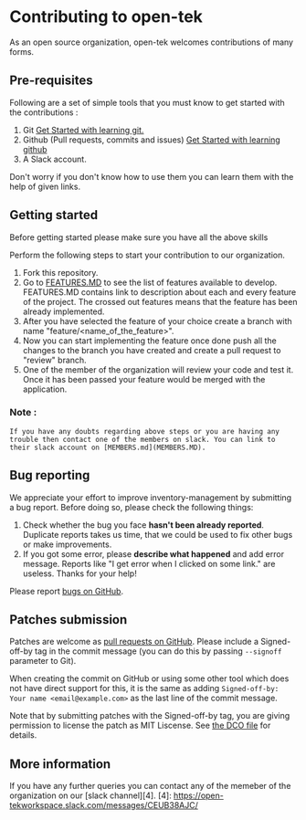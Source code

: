 # Contributing to open-tek

As an open source organization, open-tek welcomes contributions of many forms.

## Pre-requisites
Following are a set of simple tools that you must know to get started with the contributions : 
1. Git [Get Started with learning git.](https://www.codecademy.com/learn/learn-git)
2. Github (Pull requests, commits and issues) [Get Started with learning github](https://guides.github.com/activities/hello-world/)
3. A Slack account.

Don't worry if you don't know how to use them you can learn them with the help of given links.


## Getting started
Before getting started please make sure you have all the above skills

Perform the following steps to start your contribution to our organization.
1. Fork this repository.
2. Go to [FEATURES.MD](FEATURES.MD) to see the list of features available to develop. FEATURES.MD contains link to description about each and every feature of the project. The crossed out features means that the feature has been already implemented.
4. After you have selected the feature of your choice create a branch with name "feature/<name_of_the_feature>".
5. Now you can start implementing the feature once done push all the changes to the branch you have created and create a pull request to "review" branch.
6. One of the member of the organization will review your code and test it. Once it has been passed your feature would be merged with the application.

### Note : 
    If you have any doubts regarding above steps or you are having any trouble then contact one of the members on slack. You can link to their slack account on [MEMBERS.md](MEMBERS.MD).

## Bug reporting

We appreciate your effort to improve inventory-management by submitting a bug report. Before doing so, please check the following things: 

1. Check whether the bug you face **hasn't been already reported**. Duplicate reports takes us time, that we could be used to fix other bugs or make improvements. 
3. If you got some error, please **describe what happened** and add error message. Reports like "I get error when I clicked on some link." are useless. 
Thanks for your help! 

Please report [bugs on GitHub][1].

[1]: https://github.com/Open-Tek/inventory-management/issues/new

## Patches submission

Patches are welcome as [pull requests on GitHub][2].  Please include a
Signed-off-by tag in the commit message (you can do this by passing `--signoff`
parameter to Git). 

When creating the commit on GitHub or using some other tool which does not have
direct support for this, it is the same as adding 
`Signed-off-by: Your name <email@example.com>`
as the last line of the commit message.

Note that by submitting patches with the Signed-off-by tag, you are giving
permission to license the patch as MIT Liscense.  See [the DCO file][3] for
details.


[2]: https://github.com/Open-Tek/inventory-management/pulls
[3]: https://github.com/Open-Tek/inventory-management/master/DCO

## More information

If you have any further queries you can contact any of the memeber of the organization on our [slack channel][4].
[4]: https://open-tekworkspace.slack.com/messages/CEUB38AJC/